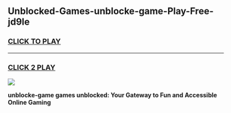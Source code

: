 
## Unblocked-Games-unblocke-game-Play-Free-jd9le
<h3>
<a href="https://premium76.site?title=unblocke-game&ref=21A">CLICK TO PLAY</a></h3>
<hr>

<h3>
<a href="https://premium76.site?title=unblocke-game&ref=21A">CLICK 2 PLAY</a>
  
</h3>

<a href="https://premium76.site?title=unblocke-game&ref=21A"><img src="https://clearcache.store/games.png"></a>


**unblocke-game games unblocked: Your Gateway to Fun and Accessible Online Gaming**
